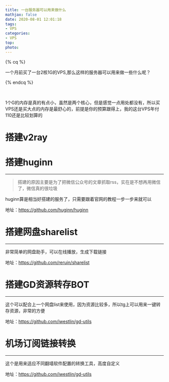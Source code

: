 ```yaml
---
title: 一台服务器可以用来做什么
mathjax: false
date: 2020-08-01 12:01:18
tags:
- VPS
categories:
- VPS
top:
photo:
---
```




{% cq %}

一个月前买了一台2核1G的VPS,那么这样的服务器可以用来做一些什么呢？

{% endcq %}

<!-- more -->

<br>

1个G的内存是真的有点小，虽然是两个核心，但是感觉一点用处都没有，所以买VPS还是买大点的内存是最舒心的，前提是你的预算跟得上，我的这台VPS年付110还是比较划算的

# 搭建v2ray

# 搭建huginn 
---
> 搭建的原因主要是为了把微信公众号的文章抓取rss，实在是不想再用微信了，微信真的很垃圾

huginn算是相当好搭建的服务了，只需要跟着官网的教程一步一步来就可以

地址：https://github.com/huginn/huginn

# 搭建网盘sharelist
---
非常简单的网盘助手，可以在线播放，生成下载链接

地址：https://github.com/reruin/sharelist


# 搭建GD资源转存BOT
---
这个可以配合上一个网盘list来使用，因为资源比较多，所以tg上可以用来一键转存资源，非常的方便

地址：https://github.com/iwestlin/gd-utils

# 机场订阅链接转换
---
这个是用来适应不同翻墙软件配置的转换工具，高度自定义

地址：https://github.com/iwestlin/gd-utils



